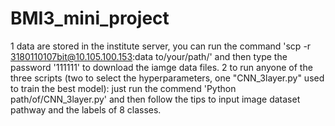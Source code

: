 # BMI3_mini_project
1
data are stored in the institute server, 
you can run the command 'scp -r 3180110107bit@10.105.100.153:data to/your/path/' and then type the password '111111' to download the iamge data files.
2
to run anyone of the three scripts (two to select the hyperparameters, one "CNN_3layer.py" used to train the best model):
  just run the commend 'Python path/of/CNN_3layer.py' and then follow the tips to input image dataset pathway and the labels of 8 classes.
